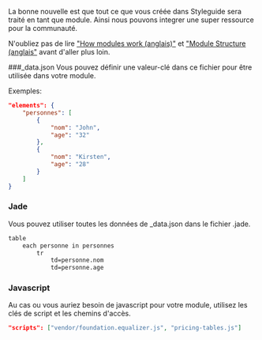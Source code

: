 La bonne nouvelle est que tout ce que vous créée dans Styleguide sera traité en tant que module. Ainsi nous pouvons integrer une super ressource pour la communauté.

N'oubliez pas de lire ["How modules work (anglais)"](modules.html#how-they-work) et ["Module Structure (anglais"](modules.html#modules-structure) avant d'aller plus loin.

###_data.json
Vous pouvez définir une valeur-clé dans ce fichier pour être utilisée dans votre module.

Exemples:

```json
"elements": {
	"personnes": [
		{
			"nom": "John",
			"age": "32"
		},
		{
			"nom": "Kirsten",
			"age": "28"
		}
	]
}
```

### Jade
Vous pouvez utiliser toutes les données de _data.json dans le fichier .jade.

```html
table
	each personne in personnes
		tr
			td=personne.nom
			td=personne.age
```

### Javascript
Au cas ou vous auriez besoin de javascript pour votre module, utilisez les clés de script et les chemins d'accès.

```json
"scripts": ["vendor/foundation.equalizer.js", "pricing-tables.js"]
```